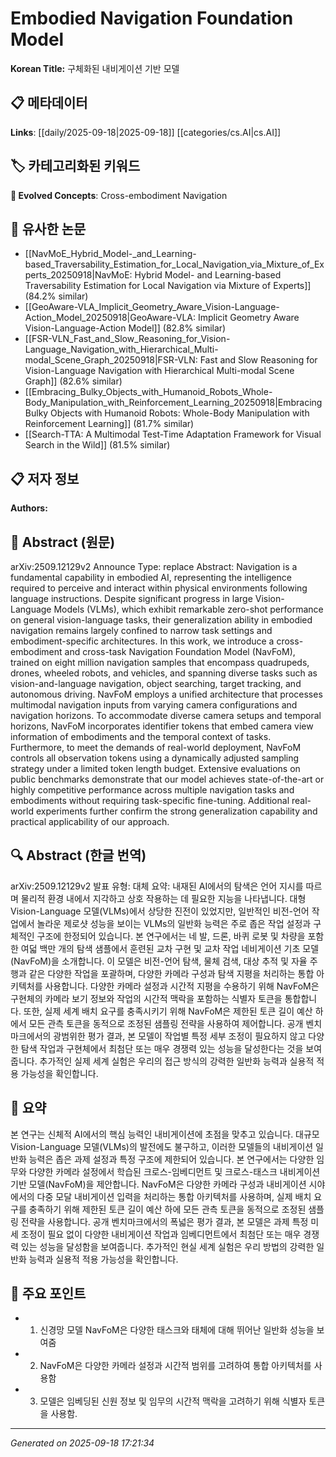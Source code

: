 
# Embodied Navigation Foundation Model

**Korean Title:** 구체화된 내비게이션 기반 모델

## 📋 메타데이터

**Links**: [[daily/2025-09-18|2025-09-18]] [[categories/cs.AI|cs.AI]]

## 🏷️ 카테고리화된 키워드
**🚀 Evolved Concepts**: Cross-embodiment Navigation

## 🔗 유사한 논문
- [[NavMoE_Hybrid_Model-_and_Learning-based_Traversability_Estimation_for_Local_Navigation_via_Mixture_of_Experts_20250918|NavMoE: Hybrid Model- and Learning-based Traversability Estimation for Local Navigation via Mixture of Experts]] (84.2% similar)
- [[GeoAware-VLA_Implicit_Geometry_Aware_Vision-Language-Action_Model_20250918|GeoAware-VLA: Implicit Geometry Aware Vision-Language-Action Model]] (82.8% similar)
- [[FSR-VLN_Fast_and_Slow_Reasoning_for_Vision-Language_Navigation_with_Hierarchical_Multi-modal_Scene_Graph_20250918|FSR-VLN: Fast and Slow Reasoning for Vision-Language Navigation with Hierarchical Multi-modal Scene Graph]] (82.6% similar)
- [[Embracing_Bulky_Objects_with_Humanoid_Robots_Whole-Body_Manipulation_with_Reinforcement_Learning_20250918|Embracing Bulky Objects with Humanoid Robots: Whole-Body Manipulation with Reinforcement Learning]] (81.7% similar)
- [[Search-TTA: A Multimodal Test-Time Adaptation Framework for Visual Search in the Wild]] (81.5% similar)

## 📋 저자 정보

**Authors:** 

## 📄 Abstract (원문)

arXiv:2509.12129v2 Announce Type: replace 
Abstract: Navigation is a fundamental capability in embodied AI, representing the intelligence required to perceive and interact within physical environments following language instructions. Despite significant progress in large Vision-Language Models (VLMs), which exhibit remarkable zero-shot performance on general vision-language tasks, their generalization ability in embodied navigation remains largely confined to narrow task settings and embodiment-specific architectures. In this work, we introduce a cross-embodiment and cross-task Navigation Foundation Model (NavFoM), trained on eight million navigation samples that encompass quadrupeds, drones, wheeled robots, and vehicles, and spanning diverse tasks such as vision-and-language navigation, object searching, target tracking, and autonomous driving. NavFoM employs a unified architecture that processes multimodal navigation inputs from varying camera configurations and navigation horizons. To accommodate diverse camera setups and temporal horizons, NavFoM incorporates identifier tokens that embed camera view information of embodiments and the temporal context of tasks. Furthermore, to meet the demands of real-world deployment, NavFoM controls all observation tokens using a dynamically adjusted sampling strategy under a limited token length budget. Extensive evaluations on public benchmarks demonstrate that our model achieves state-of-the-art or highly competitive performance across multiple navigation tasks and embodiments without requiring task-specific fine-tuning. Additional real-world experiments further confirm the strong generalization capability and practical applicability of our approach.

## 🔍 Abstract (한글 번역)

arXiv:2509.12129v2 발표 유형: 대체
요약: 내재된 AI에서의 탐색은 언어 지시를 따르며 물리적 환경 내에서 지각하고 상호 작용하는 데 필요한 지능을 나타냅니다. 대형 Vision-Language 모델(VLMs)에서 상당한 진전이 있었지만, 일반적인 비전-언어 작업에서 놀라운 제로샷 성능을 보이는 VLMs의 일반화 능력은 주로 좁은 작업 설정과 구체적인 구조에 한정되어 있습니다. 본 연구에서는 네 발, 드론, 바퀴 로봇 및 차량을 포함한 여덟 백만 개의 탐색 샘플에서 훈련된 교차 구현 및 교차 작업 네비게이션 기초 모델(NavFoM)을 소개합니다. 이 모델은 비전-언어 탐색, 물체 검색, 대상 추적 및 자율 주행과 같은 다양한 작업을 포괄하며, 다양한 카메라 구성과 탐색 지평을 처리하는 통합 아키텍처를 사용합니다. 다양한 카메라 설정과 시간적 지평을 수용하기 위해 NavFoM은 구현체의 카메라 보기 정보와 작업의 시간적 맥락을 포함하는 식별자 토큰을 통합합니다. 또한, 실제 세계 배치 요구를 충족시키기 위해 NavFoM은 제한된 토큰 길이 예산 하에서 모든 관측 토큰을 동적으로 조정된 샘플링 전략을 사용하여 제어합니다. 공개 벤치마크에서의 광범위한 평가 결과, 본 모델이 작업별 특정 세부 조정이 필요하지 않고 다양한 탐색 작업과 구현체에서 최첨단 또는 매우 경쟁력 있는 성능을 달성한다는 것을 보여줍니다. 추가적인 실제 세계 실험은 우리의 접근 방식의 강력한 일반화 능력과 실용적 적용 가능성을 확인합니다.

## 📝 요약

본 연구는 신체적 AI에서의 핵심 능력인 내비게이션에 초점을 맞추고 있습니다. 대규모 Vision-Language 모델(VLMs)의 발전에도 불구하고, 이러한 모델들의 내비게이션 일반화 능력은 좁은 과제 설정과 특정 구조에 제한되어 있습니다. 본 연구에서는 다양한 임무와 다양한 카메라 설정에서 학습된 크로스-임베디먼트 및 크로스-태스크 내비게이션 기반 모델(NavFoM)을 제안합니다. NavFoM은 다양한 카메라 구성과 내비게이션 시야에서의 다중 모달 내비게이션 입력을 처리하는 통합 아키텍처를 사용하며, 실제 배치 요구를 충족하기 위해 제한된 토큰 길이 예산 하에 모든 관측 토큰을 동적으로 조정된 샘플링 전략을 사용합니다. 공개 벤치마크에서의 폭넓은 평가 결과, 본 모델은 과제 특정 미세 조정이 필요 없이 다양한 내비게이션 작업과 임베디먼트에서 최첨단 또는 매우 경쟁력 있는 성능을 달성함을 보여줍니다. 추가적인 현실 세계 실험은 우리 방법의 강력한 일반화 능력과 실용적 적용 가능성을 확인합니다.

## 🎯 주요 포인트

- 1. 신경망 모델 NavFoM은 다양한 태스크와 태체에 대해 뛰어난 일반화 성능을 보여줌

- 2. NavFoM은 다양한 카메라 설정과 시간적 범위를 고려하여 통합 아키텍처를 사용함

- 3. 모델은 임베딩된 신원 정보 및 임무의 시간적 맥락을 고려하기 위해 식별자 토큰을 사용함.

---

*Generated on 2025-09-18 17:21:34*